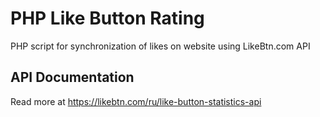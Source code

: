 # PHP Like Button Rating
PHP script for synchronization of likes on website using LikeBtn.com API

## API Documentation
Read more at <a href="https://likebtn.com/ru/like-button-statistics-api#api-stats">https://likebtn.com/ru/like-button-statistics-api</a>